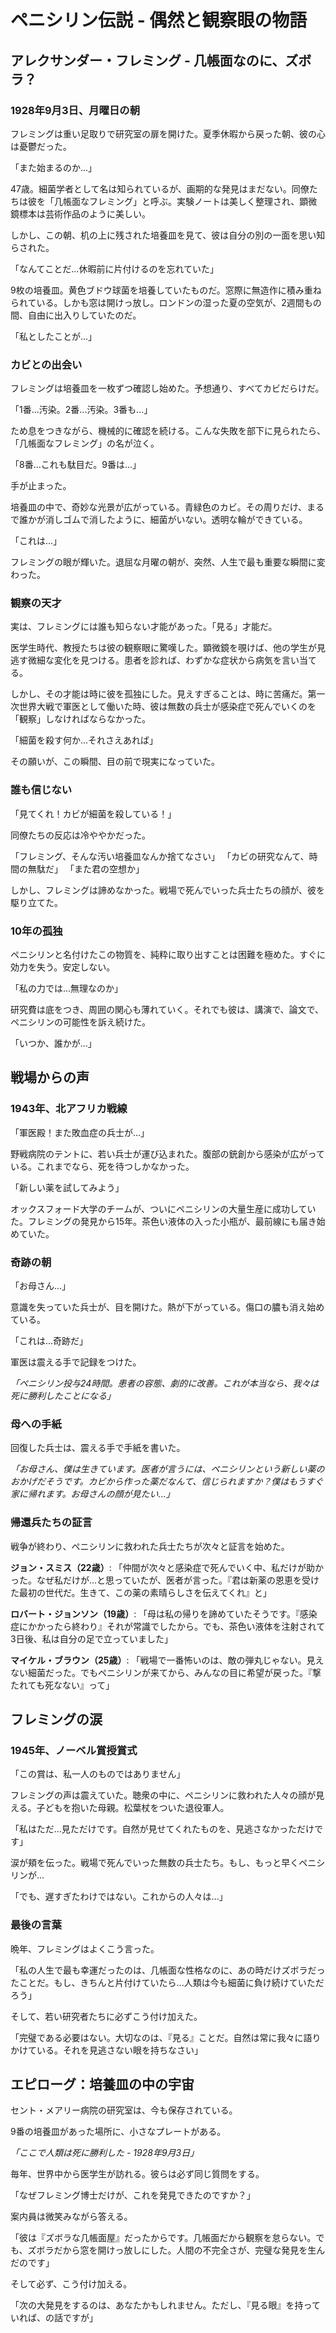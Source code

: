# ペニシリン伝説 - 偶然と観察眼の物語

## アレクサンダー・フレミング - 几帳面なのに、ズボラ？

### 1928年9月3日、月曜日の朝

フレミングは重い足取りで研究室の扉を開けた。夏季休暇から戻った朝、彼の心は憂鬱だった。

「また始まるのか...」

47歳。細菌学者として名は知られているが、画期的な発見はまだない。同僚たちは彼を「几帳面なフレミング」と呼ぶ。実験ノートは美しく整理され、顕微鏡標本は芸術作品のように美しい。

しかし、この朝、机の上に残された培養皿を見て、彼は自分の別の一面を思い知らされた。

「なんてことだ...休暇前に片付けるのを忘れていた」

9枚の培養皿。黄色ブドウ球菌を培養していたものだ。窓際に無造作に積み重ねられている。しかも窓は開けっ放し。ロンドンの湿った夏の空気が、2週間もの間、自由に出入りしていたのだ。

「私としたことが...」

### カビとの出会い

フレミングは培養皿を一枚ずつ確認し始めた。予想通り、すべてカビだらけだ。

「1番...汚染。2番...汚染。3番も...」

ため息をつきながら、機械的に確認を続ける。こんな失敗を部下に見られたら、「几帳面なフレミング」の名が泣く。

「8番...これも駄目だ。9番は...」

手が止まった。

培養皿の中で、奇妙な光景が広がっている。青緑色のカビ。その周りだけ、まるで誰かが消しゴムで消したように、細菌がいない。透明な輪ができている。

「これは...」

フレミングの眼が輝いた。退屈な月曜の朝が、突然、人生で最も重要な瞬間に変わった。

### 観察の天才

実は、フレミングには誰も知らない才能があった。「見る」才能だ。

医学生時代、教授たちは彼の観察眼に驚嘆した。顕微鏡を覗けば、他の学生が見逃す微細な変化を見つける。患者を診れば、わずかな症状から病気を言い当てる。

しかし、その才能は時に彼を孤独にした。見えすぎることは、時に苦痛だ。第一次世界大戦で軍医として働いた時、彼は無数の兵士が感染症で死んでいくのを「観察」しなければならなかった。

「細菌を殺す何か...それさえあれば」

その願いが、この瞬間、目の前で現実になっていた。

### 誰も信じない

「見てくれ！カビが細菌を殺している！」

同僚たちの反応は冷ややかだった。

「フレミング、そんな汚い培養皿なんか捨てなさい」
「カビの研究なんて、時間の無駄だ」
「また君の空想か」

しかし、フレミングは諦めなかった。戦場で死んでいった兵士たちの顔が、彼を駆り立てた。

### 10年の孤独

ペニシリンと名付けたこの物質を、純粋に取り出すことは困難を極めた。すぐに効力を失う。安定しない。

「私の力では...無理なのか」

研究費は底をつき、周囲の関心も薄れていく。それでも彼は、講演で、論文で、ペニシリンの可能性を訴え続けた。

「いつか、誰かが...」

## 戦場からの声

### 1943年、北アフリカ戦線

「軍医殿！また敗血症の兵士が...」

野戦病院のテントに、若い兵士が運び込まれた。腹部の銃創から感染が広がっている。これまでなら、死を待つしかなかった。

「新しい薬を試してみよう」

オックスフォード大学のチームが、ついにペニシリンの大量生産に成功していた。フレミングの発見から15年。茶色い液体の入った小瓶が、最前線にも届き始めていた。

### 奇跡の朝

「お母さん...」

意識を失っていた兵士が、目を開けた。熱が下がっている。傷口の膿も消え始めている。

「これは...奇跡だ」

軍医は震える手で記録をつけた。

*「ペニシリン投与24時間。患者の容態、劇的に改善。これが本当なら、我々は死に勝利したことになる」*

### 母への手紙

回復した兵士は、震える手で手紙を書いた。

*「お母さん、僕は生きています。医者が言うには、ペニシリンという新しい薬のおかげだそうです。カビから作った薬だなんて、信じられますか？僕はもうすぐ家に帰れます。お母さんの顔が見たい...」*

### 帰還兵たちの証言

戦争が終わり、ペニシリンに救われた兵士たちが次々と証言を始めた。

**ジョン・スミス（22歳）**: 
「仲間が次々と感染症で死んでいく中、私だけが助かった。なぜ私だけが...と思っていたが、医者が言った。『君は新薬の恩恵を受けた最初の世代だ。生きて、この薬の素晴らしさを伝えてくれ』と」

**ロバート・ジョンソン（19歳）**:
「母は私の帰りを諦めていたそうです。『感染症にかかったら終わり』それが常識でしたから。でも、茶色い液体を注射されて3日後、私は自分の足で立っていました」

**マイケル・ブラウン（25歳）**:
「戦場で一番怖いのは、敵の弾丸じゃない。見えない細菌だった。でもペニシリンが来てから、みんなの目に希望が戻った。『撃たれても死なない』って」

## フレミングの涙

### 1945年、ノーベル賞授賞式

「この賞は、私一人のものではありません」

フレミングの声は震えていた。聴衆の中に、ペニシリンに救われた人々の顔が見える。子どもを抱いた母親。松葉杖をついた退役軍人。

「私はただ...見ただけです。自然が見せてくれたものを、見逃さなかっただけです」

涙が頬を伝った。戦場で死んでいった無数の兵士たち。もし、もっと早くペニシリンが...

「でも、遅すぎたわけではない。これからの人々は...」

### 最後の言葉

晩年、フレミングはよくこう言った。

「私の人生で最も幸運だったのは、几帳面な性格なのに、あの時だけズボラだったことだ。もし、きちんと片付けていたら...人類は今も細菌に負け続けていただろう」

そして、若い研究者たちに必ずこう付け加えた。

「完璧である必要はない。大切なのは、『見る』ことだ。自然は常に我々に語りかけている。それを見逃さない眼を持ちなさい」

## エピローグ：培養皿の中の宇宙

セント・メアリー病院の研究室は、今も保存されている。

9番の培養皿があった場所に、小さなプレートがある。

*「ここで人類は死に勝利した - 1928年9月3日」*

毎年、世界中から医学生が訪れる。彼らは必ず同じ質問をする。

「なぜフレミング博士だけが、これを発見できたのですか？」

案内員は微笑みながら答える。

「彼は『ズボラな几帳面屋』だったからです。几帳面だから観察を怠らない。でも、ズボラだから窓を開けっ放しにした。人間の不完全さが、完璧な発見を生んだのです」

そして必ず、こう付け加える。

「次の大発見をするのは、あなたかもしれません。ただし、『見る眼』を持っていれば、の話ですが」